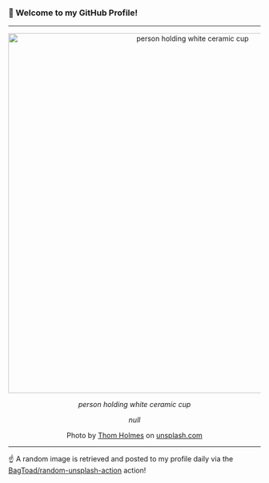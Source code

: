 ### 👋 Welcome to my GitHub Profile!

----

<div align="center">
  <img width="720" src="https://images.unsplash.com/photo-1517789807669-59c1043388b0?crop=entropy&cs=tinysrgb&fit=max&fm=jpg&ixid=M3w1NTI0OTR8MHwxfHJhbmRvbXx8fHx8fHx8fDE3MzQwNzA0MTZ8&ixlib=rb-4.0.3&q=80&w=1080" alt="person holding white ceramic cup">
  
  <em>person holding white ceramic cup</em>
  
  <em>null</em>
  
  Photo by [Thom Holmes](null) on [unsplash.com](https://unsplash.com/)
</div>

----

☝️ A random image is retrieved and posted to my profile daily via the [BagToad/random-unsplash-action](https://github.com/BagToad/random-unsplash-action) action!
